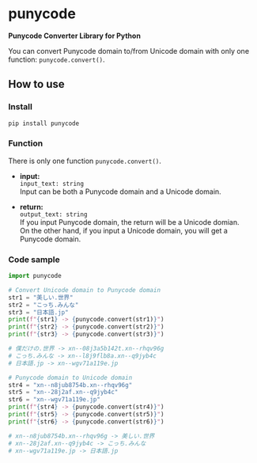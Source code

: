 # punycode

**Punycode Converter Library for Python**

You can convert Punycode domain to/from Unicode domain with only one function: `punycode.convert()`.

## How to use

### Install

```sh
pip install punycode
```

### Function

There is only one function `punycode.convert()`.

* <b>input:</b>  
`input_text: string`  
Input can be both a Punycode domain and a Unicode domain.

* <b>return:</b>  
`output_text: string`  
If you input Punycode domain, the return will be a Unicode domian.  
On the other hand, if you input a Unicode domain, you will get a Punycode domain.

### Code sample

```python
import punycode

# Convert Unicode domain to Punycode domain
str1 = "美しい.世界"
str2 = "こっち.みんな"
str3 = "日本語.jp"
print(f"{str1} -> {punycode.convert(str1)}")
print(f"{str2} -> {punycode.convert(str2)}")
print(f"{str3} -> {punycode.convert(str3)}")

# 僕だけの.世界 -> xn--08j3a5b142t.xn--rhqv96g
# こっち.みんな -> xn--l8j9flb8a.xn--q9jyb4c
# 日本語.jp -> xn--wgv71a119e.jp

# Punycode domain to Unicode domain
str4 = "xn--n8jub8754b.xn--rhqv96g"
str5 = "xn--28j2af.xn--q9jyb4c"
str6 = "xn--wgv71a119e.jp"
print(f"{str4} -> {punycode.convert(str4)}")
print(f"{str5} -> {punycode.convert(str5)}")
print(f"{str6} -> {punycode.convert(str6)}")

# xn--n8jub8754b.xn--rhqv96g -> 美しい.世界
# xn--28j2af.xn--q9jyb4c -> こっち.みんな
# xn--wgv71a119e.jp -> 日本語.jp
```